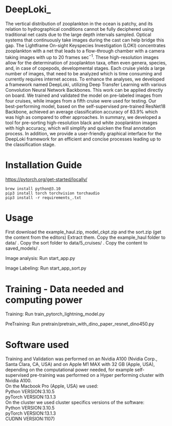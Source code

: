 # DeepLoki_

The vertical distribution of zooplankton in the ocean is patchy, and its relation to hydrographical conditions cannot be fully deciphered using traditional net casts due to the large depth intervals sampled. Optical systems that continuously take images during the cast can help bridge this gap. The Lightframe On-sight Keyspecies Investigation (LOKI) concentrates zooplankton with a net that leads to a flow-through chamber with a camera taking images with up to 20 frames sec$^{-1}$. 
These high-resolution images allow for the determination of zooplankton taxa, often even genera, species, and,  in case of copepods, developmental stages. 
Each cruise yields a large number of images, that need to be analyzed which is time consuming and currently requires internet access. 
To enhance the analyses, we developed a framework named DeepLoki, utilizing Deep Transfer Learning with various Convolution Neural Network Backbones. 
This work can be applied directly on board. We trained and validated the model on pre-labeled images from four cruises, while images from a fifth cruise were used for testing. 
Our best-performing model, based on the self-supervised pre-trained ResNet18 Backbone, achieved an average classification accuracy of 83.9\% which was high as compared to other approaches. 
In summary, we developed a tool for pre-sorting high-resolution black and white zooplankton images with high accuracy, which will simplify and quicken the final annotation process. 
In addition, we provide a user-friendly graphical interface for the DeepLoki framework for an efficient and concise processes leading up to the classification stage.

# Installation Guide
https://pytorch.org/get-started/locally/

```
brew install python@3.10
pip3 install torch torchvision torchaudio
pip3 install -r requirements_.txt
```

# Usage
First download the example_haul.zip, model_ckpt.zip and the sort.zip (get the content from the editors)
Extract them. 
Copy the example_haul folder to data/ .
Copy the sort folder to data/5_cruises/ .
Copy the content to saved_models/ .

Image analysis: Run start_app.py

Image Labeling: Run start_app_sort.py

# Training - Data needed and computing power

Training: Run train_pytorch_lightning_model.py

PreTraining: Run pretrain/pretrain_with_dino_paper_resnet_dino450.py

# Software used
Training and Validation was performed on an Nvidia A$100$ (Nvidia Corp., Santa Clara, CA, USA) and on Apple M1 MAX with 32 GB (Apple, USA), depending on the computational power needed, for example self-supervised pre-training was performed on a Hyper performing cluster with Nvidia A$100$. <br>
On the Macbook Pro (Apple, USA) we used:<br>
Python VERSION:3.10.5<br>
pyTorch VERSION:13.1.3<br>
On the cluster we used cluster specifics versions of the software:<br>
Python VERSION:3.10.5 <br>
pyTorch VERSION:13.1.3<br>
CUDNN VERSION:1107)<br>
